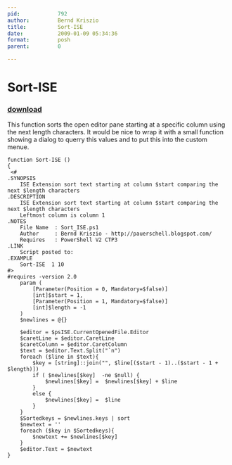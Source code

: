 ```yaml
---
pid:            792
author:         Bernd Kriszio
title:          Sort-ISE
date:           2009-01-09 05:34:36
format:         posh
parent:         0

---
```


# Sort-ISE

### [download](//scripts/792.ps1)

This function sorts the open editor pane starting at a specific column using the next length characters. It would be nice to wrap it with a small function showing a dialog to querry this values and to put this into the custom menue.

```posh
function Sort-ISE ()
{
 <# 
.SYNOPSIS 
    ISE Extension sort text starting at column $start comparing the next $length characters     
.DESCRIPTION 
    ISE Extension sort text starting at column $start comparing the next $length characters
    Leftmost column is column 1     
.NOTES 
    File Name  : Sort_ISE.ps1 
    Author     : Bernd Kriszio - http://pauerschell.blogspot.com/ 
    Requires   : PowerShell V2 CTP3 
.LINK 
    Script posted to: 
.EXAMPLE 
    Sort-ISE  1 10
#> 
#requires -version 2.0
    param (     
        [Parameter(Position = 0, Mandatory=$false)]
        [int]$start = 1,    
        [Parameter(Position = 1, Mandatory=$false)]
        [int]$length = -1    
    )     
    $newlines = @{}

    $editor = $psISE.CurrentOpenedFile.Editor
    $caretLine = $editor.CaretLine
    $caretColumn = $editor.CaretColumn
    $text = $editor.Text.Split("`n")
    foreach ($line in $text){
        $key = [string]::join("", $line[($start - 1)..($start - 1 + $length)])
        if ( $newlines[$key]  -ne $null) {
            $newlines[$key] =  $newlines[$key] + $line  
        }
        else {
            $newlines[$key] =  $line
        }
    }
    $Sortedkeys = $newlines.keys | sort
    $newtext = ''
    foreach ($key in $Sortedkeys){
        $newtext += $newlines[$key] 
    }
    $editor.Text = $newtext
}

```
